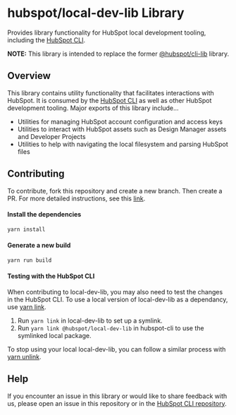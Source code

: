 # hubspot/local-dev-lib Library

Provides library functionality for HubSpot local development tooling, including the [HubSpot CLI](https://github.com/HubSpot/hubspot-cli).

**NOTE:** This library is intended to replace the former [@hubspot/cli-lib](https://github.com/HubSpot/cli-lib) library.

## Overview

This library contains utility functionality that facilitates interactions with HubSpot. It is consumed by the [HubSpot CLI](https://github.com/HubSpot/hubspot-cli) as well as other HubSpot development tooling. Major exports of this library include...

- Utilities for managing HubSpot account configuration and access keys
- Utilities to interact with HubSpot assets such as Design Manager assets and Developer Projects
- Utilities to help with navigating the local filesystem and parsing HubSpot files

## Contributing

To contribute, fork this repository and create a new branch. Then create a PR. For more detailed instructions, see this [link](https://www.dataschool.io/how-to-contribute-on-github/).

#### Install the dependencies

```bash
yarn install
```

#### Generate a new build

```bash
yarn run build
```

#### Testing with the HubSpot CLI

When contributing to local-dev-lib, you may also need to test the changes in the HubSpot CLI. To use a local version of local-dev-lib as a dependancy, use [yarn link](https://classic.yarnpkg.com/lang/en/docs/cli/link/).

1. Run `yarn link` in local-dev-lib to set up a symlink.
2. Run `yarn link @hubspot/local-dev-lib` in hubspot-cli to use the symlinked local package.

To stop using your local local-dev-lib, you can follow a similar process with [yarn unlink](https://classic.yarnpkg.com/en/docs/cli/unlink).

## Help

If you encounter an issue in this library or would like to share feedback with us, please open an issue in this repository or in the [HubSpot CLI repository](https://github.com/HubSpot/hubspot-cli/issues).
